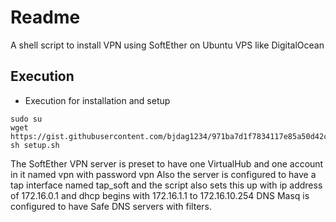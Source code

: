 # Readme

A shell script to install VPN using SoftEther on Ubuntu VPS like DigitalOcean

## Execution

* Execution for installation and setup

```shell
sudo su
wget https://gist.githubusercontent.com/bjdag1234/971ba7d1f7834117e85a50d42c1d4bf5/raw/setup.sh
sh setup.sh
```

The SoftEther VPN server is preset to have one VirtualHub and one account in it named vpn with password vpn
Also the server is configured to have a tap interface named tap_soft and the script also sets this up
with ip address of 172.16.0.1 and dhcp begins with 172.16.1.1 to 172.16.10.254
DNS Masq is configured to have Safe DNS servers with filters.

